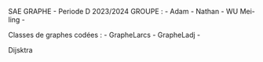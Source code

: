 SAE GRAPHE - Periode D 2023/2024
GROUPE :
    - Adam
    - Nathan 
    - WU Mei-ling
    - 
    
Classes de graphes codées :
    - GrapheLarcs
    - GrapheLadj
    -
    
Dijsktra
